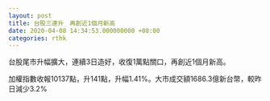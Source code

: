 ```yaml
---
layout: post
title: 台股三連升　再創近1個月新高
date: 2020-04-08 14:34:53.000000000 +08:00
categories: rthk
---
```


台股尾市升幅擴大，連續3日造好，收復1萬點關口，再創近1個月新高。

加權指數收報10137點，升141點，升幅1.41%。大市成交額1686.3億新台幣，較昨日減少3.2%
